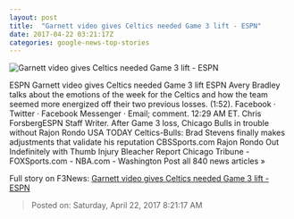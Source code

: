 ```yaml
---
layout: post
title:  "Garnett video gives Celtics needed Game 3 lift - ESPN"
date: 2017-04-22 03:21:17Z
categories: google-news-top-stories
---
```


![Garnett video gives Celtics needed Game 3 lift - ESPN](http://a.espncdn.com/combiner/i?img=%2Fphoto%2F2017%2F0416%2Fr200339_1296x729_16%2D9.jpg)

ESPN Garnett video gives Celtics needed Game 3 lift ESPN Avery Bradley talks about the emotions of the week for the Celtics and how the team seemed more energized off their two previous losses. (1:52). Facebook · Twitter · Facebook Messenger · Email; comment. 12:29 AM ET. Chris ForsbergESPN Staff Writer. After Game 3 loss, Chicago Bulls in trouble without Rajon Rondo USA TODAY Celtics-Bulls: Brad Stevens finally makes adjustments that validate his reputation CBSSports.com Rajon Rondo Out Indefinitely with Thumb Injury Bleacher Report Chicago Tribune - FOXSports.com - NBA.com - Washington Post all 840 news articles »


Full story on F3News: [Garnett video gives Celtics needed Game 3 lift - ESPN](http://www.f3nws.com/n/WyrsqD)

> Posted on: Saturday, April 22, 2017 8:21:17 AM

